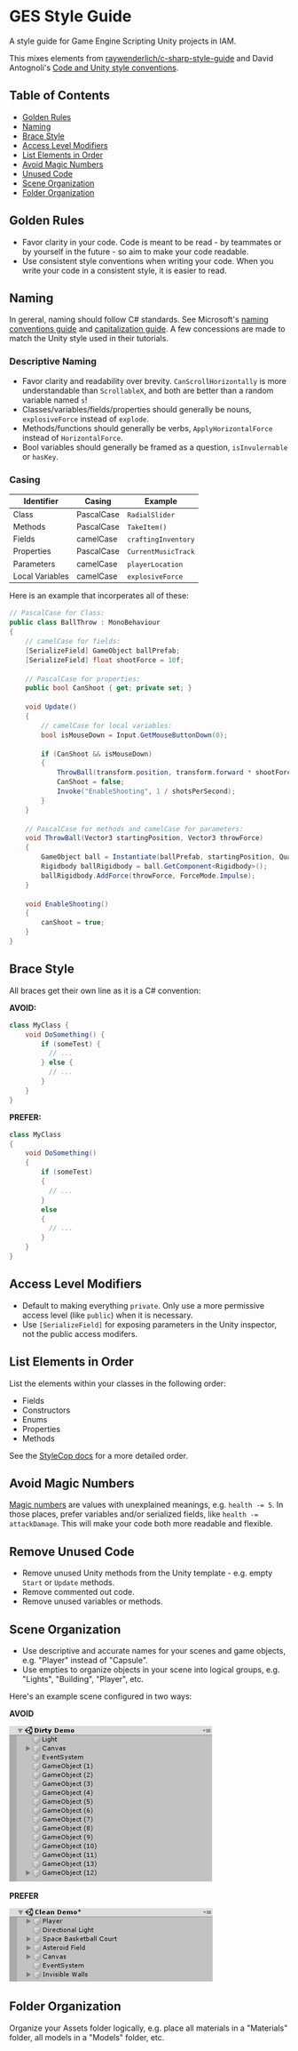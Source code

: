 # GES Style Guide

A style guide for Game Engine Scripting Unity projects in IAM. 

This mixes elements from [raywenderlich/c-sharp-style-guide](https://github.com/raywenderlich/c-sharp-style-guide) and David Antognoli's [Code and Unity style conventions](https://docs.google.com/document/d/1yrKCY_sVAdWkwgWAjJLiJFj1OOHn6dC__pGkSVB61YY/edit).

## Table of Contents

- [Golden Rules](#golden-rules)
- [Naming](#naming)
- [Brace Style](#brace-style)
- [Access Level Modifiers](#access-level-modifiers)
- [List Elements in Order](#list-elements-in-order)
- [Avoid Magic Numbers](#avoid-magic-numbers)
- [Unused Code](#unused-code)
- [Scene Organization](#scene-organization)
- [Folder Organization](#folder-organization)

## Golden Rules

- Favor clarity in your code. Code is meant to be read - by teammates or by yourself in the future - so aim to make your code readable.
- Use consistent style conventions when writing your code. When you write your code in a consistent style, it is easier to read.

## Naming

In gereral, naming should follow C# standards. See Microsoft's [naming conventions guide](https://docs.microsoft.com/en-us/dotnet/standard/design-guidelines/general-naming-conventions) and [capitalization guide](https://docs.microsoft.com/en-us/dotnet/standard/design-guidelines/capitalization-conventions). A few concessions are made to match the Unity style used in their tutorials.

### Descriptive Naming

- Favor clarity and readability over brevity. `CanScrollHorizontally` is more understandable than `ScrollableX`, and both are better than a random variable named `s`!
- Classes/variables/fields/properties should generally be nouns, `explosiveForce` instead of `explode`.
- Methods/functions should generally be verbs, `ApplyHorizontalForce` instead of `HorizontalForce`.
- Bool variables should generally be framed as a question, `isInvulernable` or `hasKey`.

### Casing

| Identifier | Casing | Example |
|---|---|---|
| Class | PascalCase | `RadialSlider` |
| Methods | PascalCase | `TakeItem()` |
| Fields | camelCase | `craftingInventory` |
| Properties | PascalCase | `CurrentMusicTrack` |
| Parameters | camelCase | `playerLocation` |
| Local Variables | camelCase | `explosiveForce` |

Here is an example that incorperates all of these:

```cs
// PascalCase for Class:
public class BallThrow : MonoBehaviour
{
    // camelCase for fields:
    [SerializeField] GameObject ballPrefab;
    [SerializeField] float shootForce = 10f;
    
    // PascalCase for properties:
    public bool CanShoot { get; private set; }
    
    void Update()
    {
        // camelCase for local variables:
        bool isMouseDown = Input.GetMouseButtonDown(0);
        
        if (CanShoot && isMouseDown)
        {
            ThrowBall(transform.position, transform.forward * shootForce);
            CanShoot = false;
            Invoke("EnableShooting", 1 / shotsPerSecond);
        }
    }
    
    // PascalCase for methods and camelCase for parameters:
    void ThrowBall(Vector3 startingPosition, Vector3 throwForce)
    {
        GameObject ball = Instantiate(ballPrefab, startingPosition, Quaternion.identity);
        Rigidbody ballRigidbody = ball.GetComponent<Rigidbody>();
        ballRigidbody.AddForce(throwForce, ForceMode.Impulse);
    }

    void EnableShooting()
    {
        canShoot = true;
    }
}
```

## Brace Style

All braces get their own line as it is a C# convention:

**AVOID:**

```csharp
class MyClass {
    void DoSomething() {
        if (someTest) {
          // ...
        } else {
          // ...
        }
    }
}
```

**PREFER:**

```csharp
class MyClass
{
    void DoSomething()
    {
        if (someTest)
        {
          // ...
        }
        else
        {
          // ...
        }
    }
}
```

## Access Level Modifiers

- Default to making everything `private`. Only use a more permissive access level (like `public`) when it is necessary.
- Use `[SerializeField]` for exposing parameters in the Unity inspector, not the public access modifers.

## List Elements in Order

List the elements within your classes in the following order:

- Fields
- Constructors
- Enums
- Properties
- Methods

See the [StyleCop docs](https://github.com/DotNetAnalyzers/StyleCopAnalyzers/blob/master/documentation/SA1201.md) for a more detailed order.

## Avoid Magic Numbers

[Magic numbers](https://en.wikipedia.org/wiki/Magic_number_(programming)) are values with unexplained meanings, e.g. `health -= 5`. In those places, prefer variables and/or serialized fields, like `health -= attackDamage`. This will make your code both more readable and flexible.

## Remove Unused Code

- Remove unused Unity methods from the Unity template - e.g. empty `Start` or `Update` methods.
- Remove commented out code.
- Remove unused variables or methods.

## Scene Organization

- Use descriptive and accurate names for your scenes and game objects, e.g. "Player" instead of "Capsule".
- Use empties to organize objects in your scene into logical groups, e.g. "Lights", "Building", "Player", etc.

Here's an example scene configured in two ways:

**AVOID**

![](./bad-scene-org.png)

**PREFER**

![](./good-scene-org.png)

## Folder Organization

Organize your Assets folder logically, e.g. place all materials in a "Materials" folder, all models in a "Models" folder, etc.
